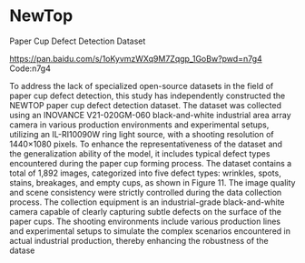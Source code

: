 # NewTop
Paper Cup Defect Detection Dataset

https://pan.baidu.com/s/1oKyvmzWXq9M7Zqgp_1GoBw?pwd=n7g4 Code:n7g4

To address the lack of specialized open-source datasets in the field of paper cup defect detection, this study has independently constructed the NEWTOP paper cup defect detection dataset. The dataset was collected using an INOVANCE V21-020GM-060 black-and-white industrial area array camera in various production environments and experimental setups, utilizing an IL-RI10090W ring light source, with a shooting resolution of 1440×1080 pixels. To enhance the representativeness of the dataset and the generalization ability of the model, it includes typical defect types encountered during the paper cup forming process. The dataset contains a total of 1,892 images, categorized into five defect types: wrinkles, spots, stains, breakages, and empty cups, as shown in Figure 11. The image quality and scene consistency were strictly controlled during the data collection process. The collection equipment is an industrial-grade black-and-white camera capable of clearly capturing subtle defects on the surface of the paper cups. The shooting environments include various production lines and experimental setups to simulate the complex scenarios encountered in actual industrial production, thereby enhancing the robustness of the datase

